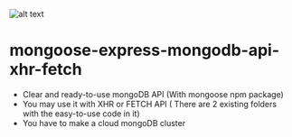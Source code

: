![alt text](https://daleseo.gitbooks.io/mongo-express-course/content/assets/logo.jpg)
# mongoose-express-mongodb-api-xhr-fetch
* Clear and ready-to-use mongoDB API (With mongoose npm package)
* You may use it with XHR or FETCH API ( There are 2 existing folders with the easy-to-use code in it)
* You have to make a cloud mongoDB cluster
